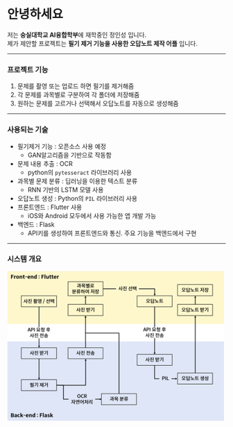 # 안녕하세요
저는 **숭실대학교 AI융합학부**에 재학중인 정인성 입니다.  
제가 제안할 프로젝트는 **필기 제거 기능을 사용한 오답노트 제작 어플** 입니다.  
<hr/>

### 프로젝트 기능
1. 문제를 촬영 또는 업로드 하면 필기를 제거해줌
2. 각 문제를 과목별로 구분하여 각 폴더에 저장해줌
3. 원하는 문제를 고르거나 선택해서 오답노트를 자동으로 생성해줌
<hr/>

### 사용되는 기술
- 필기제거 기능 : 오픈소스 사용 예정
  - GAN알고리즘을 기반으로 작동함
- 문제 내용 추출 : OCR
  - python의 `pytesseract` 라이브러리 사용
- 과목별 문제 분류 : 딥러닝을 이용한 텍스트 분류
  - RNN 기반의 LSTM 모델 사용
- 오답노트 생성 : Python의 `PIL` 라이브러리 사용
- 프론트엔드 : Flutter 사용
  - iOS와 Android 모두에서 사용 가능한 앱 개발 가능
- 백엔드 : Flask
  - API키를 생성하여 프론트엔드와 통신. 주요 기능을 백엔드에서 구현
<hr/>

### 시스템 개요
<img src="img/시스템 개요.png" alt="Example Image" width="500"/>
